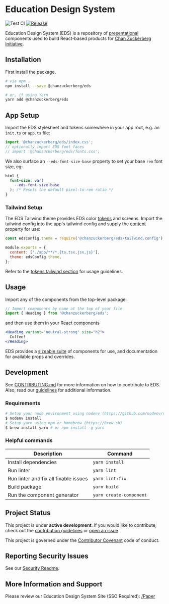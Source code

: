# Education Design System

![Test CI](https://github.com/chanzuckerberg/edu-design-system/actions/workflows/test.yml/badge.svg) [![Release](https://github.com/chanzuckerberg/edu-design-system/actions/workflows/release.yml/badge.svg)](https://github.com/chanzuckerberg/edu-design-system/actions/workflows/release.yml)

Education Design System (EDS) is a repository of [presentational](https://medium.com/@dan_abramov/smart-and-dumb-components-7ca2f9a7c7d0) components used to build React-based products for [Chan Zuckerberg Initiative](https://chanzuckerberg.com/education/).

## Installation

First install the package.

```bash
# via npm
npm install --save @chanzuckerberg/eds

# or, if using Yarn
yarn add @chanzuckerberg/eds
```

## App Setup

Import the EDS stylesheet and tokens somewhere in your app root, e.g. an `init.ts` or `app.ts` file:

```js
import '@chanzuckerberg/eds/index.css';
// optionally import EDS font faces
// import '@chanzuckerberg/eds/fonts.css';
```

We also surface an `--eds-font-size-base` property to set your base `rem` font size, eg:

```css
html {
  font-size: var(
    --eds-font-size-base
  ); /* Resets the default pixel-to-rem ratio */
}
```

### Tailwind Setup

The EDS Tailwind theme provides EDS color [tokens](./docs/TOKENS.md) and screens. Import the tailwind config into the app's tailwind config and supply the [content](https://tailwindcss.com/docs/content-configuration) property for use:

```js
const edsConfig.theme = require('@chanzuckerberg/eds/tailwind.config');

module.exports = {
  content: ['./app/**/*.{ts,tsx,jsx,js}'],
  theme: edsConfig.theme,
};
```

Refer to the [tokens tailwind section](./docs/TOKENS.md#tailwind-class-tokens) for usage guidelines.

## Usage

Import any of the components from the top-level package:

```js
// Import components by name at the top of your file
import { Heading } from '@chanzuckerberg/eds';
```

and then use them in your React components

```jsx
<Heading variant="neutral-strong" size="h2">
  Coffee!
</Heading>
```

EDS provides a [sizeable suite](https://chanzuckerberg.github.io/edu-design-system/) of components for use, and documentation for available props and overrides.

## Development

See [CONTRIBUTING.md](./docs/CONTRIBUTING.md) for more information on how to contribute to EDS. Also, read our [guidelines](./docs/CODE_GUIDELINES.md) for additional information.

### Requirements

```bash
# Setup your node environment using nodenv (https://github.com/nodenv/nodenv)
$ nodenv install
# Setup yarn using npm or homebrew (https://brew.sh)
$ brew install yarn # or npm install -g yarn
```

### Helpful commands

| Description                           | Command                 |
| ------------------------------------- | ----------------------- |
| Install dependencies                  | `yarn install`          |
| Run linter                            | `yarn lint`             |
| Run linter and fix all fixable issues | `yarn lint:fix`         |
| Build package                         | `yarn build`            |
| Run the component generator           | `yarn create-component` |

## Project Status

This project is under **active development**. If you would like to contribute, check out the [contribution guidelines](./docs/CONTRIBUTING.md) or [open an issue](https://github.com/chanzuckerberg/edu-design-system/issues).

This project is governed under the [Contributor Covenant](https://www.contributor-covenant.org/) code of conduct.

## Reporting Security Issues

See our [Security Readme](https://github.com/chanzuckerberg/edu-design-system/blob/main/SECURITY.md).

## More Information and Support

Please review our Education Design System Site (SSO Required): [/Paper](https://eds.czi.design/0843bc428/p/581284-education-design-system)
